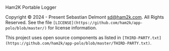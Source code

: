 Ham2K Portable Logger

Copyright © 2024 - Present Sebastian Delmont <sd@ham2k.com>.
All Rights Reserved.
See the file `[LICENSE](https://github.com/ham2k/app-polo/blob/master/)` for license information.

This project uses open source components as listed in `[THIRD-PARTY.txt](https://github.com/ham2k/app-polo/blob/master/THIRD-PARTY.txt)`.
